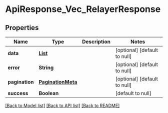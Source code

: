 # ApiResponse_Vec_RelayerResponse

## Properties

| Name           | Type                                            | Description | Notes                        |
| -------------- | ----------------------------------------------- | ----------- | ---------------------------- |
| **data**       | [**List**](ApiResponse_RelayerResponse_data.md) |             | [optional] [default to null] |
| **error**      | **String**                                      |             | [optional] [default to null] |
| **pagination** | [**PaginationMeta**](PaginationMeta.md)         |             | [optional] [default to null] |
| **success**    | **Boolean**                                     |             | [default to null]            |

[[Back to Model list]](../README.md#documentation-for-models) [[Back to API list]](../README.md#documentation-for-api-endpoints) [[Back to README]](../README.md)
